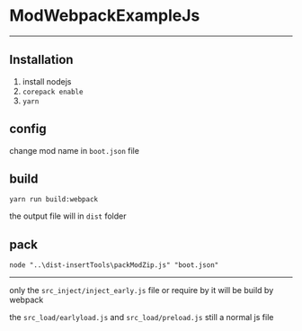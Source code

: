 # ModWebpackExampleJs


---

## Installation

1. install nodejs
2. `corepack enable`
3. `yarn`

## config
change mod name in `boot.json` file

## build

`yarn run build:webpack`

the output file will in `dist` folder

## pack

`node "..\dist-insertTools\packModZip.js" "boot.json"`

---

only the `src_inject/inject_early.js` file or require by it will be build by webpack

the `src_load/earlyload.js` and `src_load/preload.js` still a normal js file


